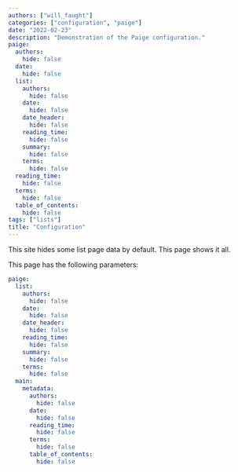 ```yaml
---
authors: ["will_faught"]
categories: ["configuration", "paige"]
date: "2022-02-23"
description: "Demonstration of the Paige configuration."
paige:
  authors:
    hide: false
  date:
    hide: false
  list:
    authors:
      hide: false
    date:
      hide: false
    date_header:
      hide: false
    reading_time:
      hide: false
    summary:
      hide: false
    terms:
      hide: false
  reading_time:
    hide: false
  terms:
    hide: false
  table_of_contents:
    hide: false
tags: ["lists"]
title: "Configuration"
---
```


This site hides some list page data by default. This page shows it all.

<!--more-->

This page has the following parameters:

```yaml
paige:
  list:
    authors:
      hide: false
    date:
      hide: false
    date_header:
      hide: false
    reading_time:
      hide: false
    summary:
      hide: false
    terms:
      hide: false
  main:
    metadata:
      authors:
        hide: false
      date:
        hide: false
      reading_time:
        hide: false
      terms:
        hide: false
      table_of_contents:
        hide: false
```
